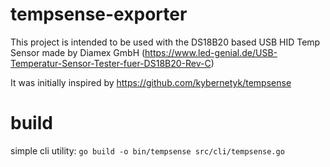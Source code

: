 # tempsense-exporter

This project is intended to be used with the DS18B20 based USB HID  Temp Sensor made by Diamex GmbH
(https://www.led-genial.de/USB-Temperatur-Sensor-Tester-fuer-DS18B20-Rev-C)

It was initially inspired by https://github.com/kybernetyk/tempsense 

# build

simple cli utility:
`go build -o bin/tempsense src/cli/tempsense.go`